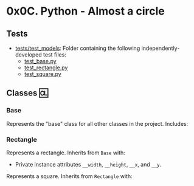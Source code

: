 # 0x0C. Python - Almost a circle

## Tests

- [tests/test_models](./tests/test_models): Folder containing the following
  independently-developed test files:
  - [test_base.py](./tests/test_models/test_base.py)
  - [test_rectangle.py](./tests/test_models/test_rectangle.py)
  - [test_square.py](./tests/test_models/test_square.py)

## Classes :cl:

### Base

Represents the "base" class for all other classes in the project. Includes:



### Rectangle

Represents a rectangle. Inherits from `Base` with:

- Private instance attributes `__width`, `__height`, `__x`, and `__y`.


Represents a square. Inherits from `Rectangle` with:


